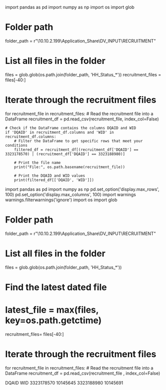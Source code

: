 
import pandas as pd
import numpy as np
import os
import glob

# Folder path
folder_path = r"\\10.10.2.199\Application_Share\DV_INPUT\RECRUITMENT"

# List all files in the folder
files = glob.glob(os.path.join(folder_path, 'HH_Status_*'))
recruitment_files = files[-40:]

# Iterate through the recruitment files
for recruitment_file in recruitment_files:
    # Read the recruitment file into a DataFrame
    recruitment_df = pd.read_csv(recruitment_file, index_col=False)
    
    # Check if the DataFrame contains the columns DQAID and WID
    if 'DQAID' in recruitment_df.columns and 'WID' in recruitment_df.columns:
        # Filter the DataFrame to get specific rows that meet your conditions
        filtered_df = recruitment_df[(recruitment_df['DQAID'] == 3323178570) | (recruitment_df['DQAID'] == 3323188980)]
        
        # Print the file name
        print("File:", os.path.basename(recruitment_file))
        
        # Print the DQAID and WID values
        print(filtered_df[['DQAID', 'WID']])
        






import pandas as pd
import numpy as np
pd.set_option('display.max_rows', 100)
pd.set_option('display.max_columns', 100)
import warnings
warnings.filterwarnings('ignore')
import os 
import glob


# Folder path
folder_path = r"\\10.10.2.199\Application_Share\DV_INPUT\RECRUITMENT" 

# List all files in the folder
files = glob.glob(os.path.join(folder_path, 'HH_Status_*'))
# Find the latest dated file

# latest_file = max(files, key=os.path.getctime)
recruitment_files= files[-40:]


# Iterate through the recruitment files
for recruitment_file in recruitment_files:
    # Read the recruitment file into a DataFrame
    recruitment_df = pd.read_csv(recruitment_file , index_col=False)
    
    
    
    
DQAID	WID
3323178570	10145645
3323188980	10145691

